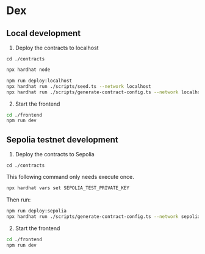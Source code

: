 # Dex

## Local development

1. Deploy the contracts to localhost

`cd ./contracts`

```bash
npx hardhat node
```

```bash
npm run deploy:localhost
npx hardhat run ./scripts/seed.ts --network localhost
npx hardhat run ./scripts/generate-contract-config.ts --network localhost
```

2. Start the frontend

```bash
cd ./frontend
npm run dev
```

## Sepolia testnet development

1. Deploy the contracts to Sepolia

`cd ./contracts`

This following command only needs execute once.

```bash
npx hardhat vars set SEPOLIA_TEST_PRIVATE_KEY
```

Then run:

```bash
npm run deploy:sepolia
npx hardhat run ./scripts/generate-contract-config.ts --network sepolia
```

2. Start the frontend

```bash
cd ./frontend
npm run dev
```
